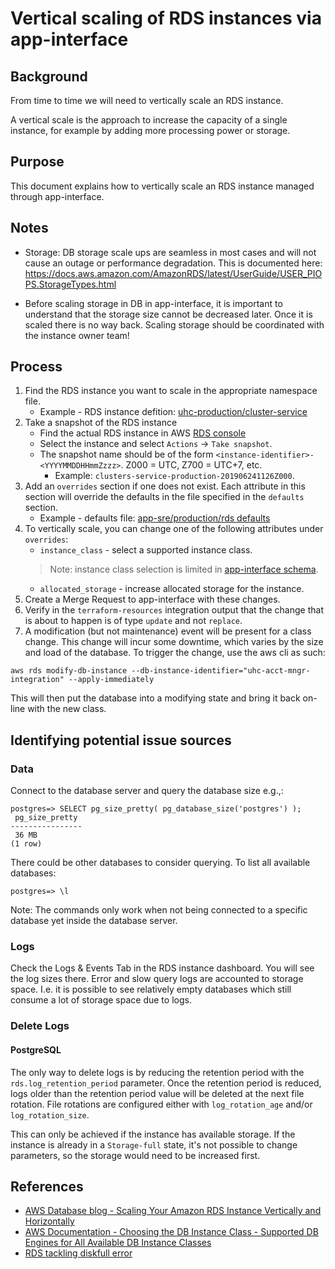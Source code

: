 # Vertical scaling of RDS instances via app-interface

## Background

From time to time we will need to vertically scale an RDS instance.

A vertical scale is the approach to increase the capacity of a single instance, for example by adding more processing power or storage.

## Purpose

This document explains how to vertically scale an RDS instance managed through app-interface.

## Notes

* Storage: DB storage scale ups are seamless in most cases and will not cause an outage or performance degradation. This is documented here: https://docs.aws.amazon.com/AmazonRDS/latest/UserGuide/USER_PIOPS.StorageTypes.html

* Before scaling storage in DB in app-interface, it is important to understand that the storage size cannot be decreased later. Once it is scaled there is no way back. Scaling storage should be coordinated with the instance owner team!

## Process

1. Find the RDS instance you want to scale in the appropriate namespace file.
    * Example - RDS instance defition: [uhc-production/cluster-service](/data/services/ocm/namespaces/uhc-production.yml#L56)
2. Take a snapshot of the RDS instance
    * Find the actual RDS instance in AWS [RDS console](https://console.aws.amazon.com/rds/home?region=us-east-1#databases:)
    * Select the instance and select `Actions` -> `Take snapshot`.
    * The snapshot name should be of the form `<instance-identifier>-<YYYYMMDDHHmmZzzz>`.  Z000 = UTC, Z700 = UTC+7, etc.
        * Example: `clusters-service-production-201906241126Z000`.
3. Add an `overrides` section if one does not exist. Each attribute in this section will override the defaults in the file specified in the `defaults` section.
    * Example - defaults file: [app-sre/production/rds defaults](/resources/terraform/resources/app-sre/production/rds-1.yml)
4. To vertically scale, you can change one of the following attributes under `overrides`:
    * `instance_class` - select a supported instance class.
    > Note: instance class selection is limited in [app-interface schema](https://github.com/app-sre/qontract-schemas/blob/7780755424781d8b88839d2c37e32ccb45fc52da/schemas/openshift/terraform-resource-1.yml#L198-L221).
    * `allocated_storage` - increase allocated storage for the instance.
5. Create a Merge Request to app-interface with these changes.
6. Verify in the `terraform-resources` integration output that the change that is about to happen is of type `update` and not `replace`.
7. A modification (but not maintenance) event will be present for a class change. This change will incur some downtime, which varies by the size and load of the database. To trigger the change, use the aws cli as such:  
```
aws rds modify-db-instance --db-instance-identifier="uhc-acct-mngr-integration" --apply-immediately
```  

This will then put the database into a modifying state and bring it back on-line with the new class.

## Identifying potential issue sources

### Data

Connect to the database server and query the database size e.g.,:

```
postgres=> SELECT pg_size_pretty( pg_database_size('postgres') );
 pg_size_pretty 
----------------
 36 MB
(1 row)
```

There could be other databases to consider querying. To list all available databases:

```
postgres=> \l
```

Note: The commands only work when not being connected to a specific database yet inside the database server.

### Logs

Check the Logs & Events Tab in the RDS instance dashboard. You will see the log sizes there.
Error and slow query logs are accounted to storage space. I.e. it is possible to see relatively
empty databases which still consume a lot of storage space due to logs.

### Delete Logs

#### PostgreSQL

The only way to delete logs is by reducing the retention period with the `rds.log_retention_period` parameter.
Once the retention period is reduced, logs older than the retention period value will be deleted at the next
file rotation. File rotations are configured either with `log_rotation_age` and/or `log_rotation_size`.

This can only be achieved if the instance has available storage. If the instance is already in a `Storage-full`
state, it's not possible to change parameters, so the storage would need to be increased first.

## References

* [AWS Database blog - Scaling Your Amazon RDS Instance Vertically and Horizontally](https://aws.amazon.com/blogs/database/scaling-your-amazon-rds-instance-vertically-and-horizontally/)
* [AWS Documentation - Choosing the DB Instance Class - Supported DB Engines for All Available DB Instance Classes](https://docs.aws.amazon.com/AmazonRDS/latest/UserGuide/Concepts.DBInstanceClass.html#Concepts.DBInstanceClass.Support)
* [RDS tackling diskfull error](https://aws.amazon.com/premiumsupport/knowledge-center/diskfull-error-rds-postgresql/)
